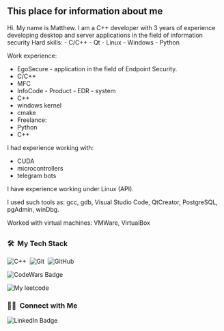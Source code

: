 

<h2>
  This place for information about me
 
</h2>
  Hi. My name is Matthew. I am a C++ developer with 3 years of experience developing desktop and server applications in the field of information security
Hard skills:
- C/C++
- Qt
- Linux
- Windows
- Python

Work experience:
- EgoSecure - application in the field of Endpoint Security.
- C/C++
- MFC
- InfoCode - Product - EDR - system
- C++
- windows kernel
- cmake
- Freelance:
- Python
- C++

I had experience working with:
- CUDA
- microcontrollers
- telegram bots

I have experience working under Linux (API).

I used such tools as: gcc, gdb, Visual Studio Code, QtCreator, PostgreSQL, pgAdmin, winDbg.

Worked with virtual machines: VMWare, VirtualBox
<h2>
  
</h2>

### 🛠 &nbsp;My Tech Stack
 ![C++](https://img.shields.io/badge/-C++-05122A?style=flat&logo=C%2B%2B&logoColor=00599C)&nbsp;
 ![Git](https://img.shields.io/badge/-Git-05122A?style=flat&logo=git)&nbsp;
 ![GitHub](https://img.shields.io/badge/-GitHub-05122A?style=flat&logo=github)&nbsp;


<div id="badges">
  <img src="https://www.codewars.com/users/Cap%20Smollett/badges/small" alt="CodeWars Badge"/>
</div>

![My leetcode](https://leetcode-badge-sage.vercel.app/badge/CapSmoIIett?theme=dark)

### 🤝🏻 &nbsp;Connect with Me

<div>
  <img src="https://img.shields.io/badge/LinkedIn-LinkedIn-blue?logo=linkedin&logoColor=white" alt="LinkedIn Badge"/>
</div>
